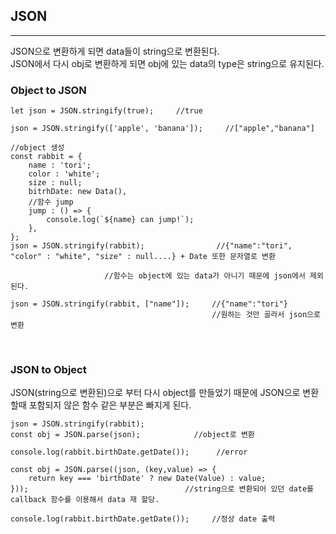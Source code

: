 ## JSON

---

JSON으로 변환하게 되면 data들이 string으로 변환된다. <br>
JSON에서 다시 obj로 변환하게 되면 obj에 있는 data의 type은 string으로 유지된다.

### Object to JSON

```JS
let json = JSON.stringify(true);     //true

json = JSON.stringify(['apple', 'banana']);     //["apple","banana"]

//object 생성
const rabbit = {
    name : 'tori';
    color : 'white';
    size : null;
    bitrhDate: new Data(),
    //함수 jump
    jump : () => {
        console.log(`${name} can jump!`);
    },
};
json = JSON.stringify(rabbit);                //{"name":"tori", "color" : "white", "size" : null....} + Date 또한 문자열로 변환

                     //함수는 object에 있는 data가 아니기 때문에 json에서 제외된다.

json = JSON.stringify(rabbit, ["name"]);     //{"name":"tori"}
                                             //원하는 것만 골라서 json으로 변환

```

<br>

### JSON to Object

JSON(string으로 변환된)으로 부터 다시 object를 만들었기 때문에 JSON으로 변환할때 포함되지 않은 함수 같은 부분은 빠지게 된다.

```JS
json = JSON.stringify(rabbit);
const obj = JSON.parse(json);            //object로 변환

console.log(rabbit.birthDate.getDate());      //error

const obj = JSON.parse((json, (key,value) => {
    return key === 'birthDate' ? new Date(Value) : value;
}));                                   //string으로 변환되어 있던 date를 callback 함수를 이용해서 data 재 할당.

console.log(rabbit.birthDate.getDate());     //정상 date 출력
```
